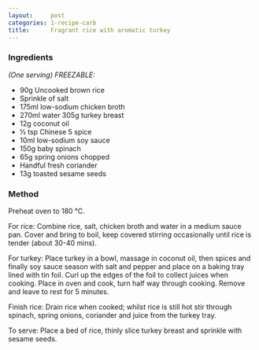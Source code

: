 ```yaml
---
layout:     post
categories: 1-recipe-carb
title:      Fragrant rice with aromatic turkey 
--- 
```


### Ingredients 

_(One serving) FREEZABLE:_

 * 90g Uncooked brown rice 
 * Sprinkle of salt 
 * 175ml low-sodium chicken broth 
 * 270ml water 305g turkey breast
 * 12g coconut oil 
 * ½ tsp Chinese 5 spice 
 * 10ml low-sodium soy sauce 
 * 150g baby spinach 
 * 65g spring onions chopped 
 * Handful fresh coriander 
 * 13g toasted sesame seeds 

### Method 

Preheat oven to 180 °C. 

For rice: Combine rice, salt, chicken broth and water in a medium sauce pan. Cover and bring to boil, keep covered stirring occasionally until rice is tender (about 30-40 mins).

For turkey: Place turkey in a bowl, massage in coconut oil, then spices and finally soy sauce season with salt and pepper and place on a baking tray lined with tin foil. Curl up the edges of the foil to collect juices when cooking. Place in oven and cook, turn half way through cooking. Remove and leave to rest for 5 minutes. 

Finish rice: Drain rice when cooked; whilst rice is still hot stir through spinach, spring onions, coriander and juice from the turkey tray. 

To serve: Place a bed of rice, thinly slice turkey breast and sprinkle with sesame seeds.